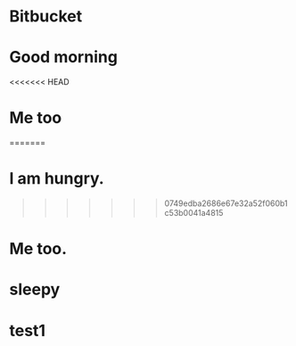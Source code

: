 # Bitbucket
# Good morning
<<<<<<< HEAD
# Me too
=======
# I am hungry.
>>>>>>> 0749edba2686e67e32a52f060b1c53b0041a4815
# Me too.
# sleepy
# test1
